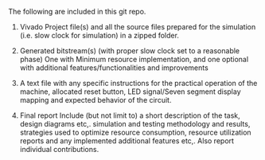The following are included in this git repo.

1. Vivado Project file(s) and all the source files prepared for the simulation (i.e. slow clock for simulation) in a zipped folder.

2. Generated bitstream(s) (with proper slow clock set to a reasonable phase) One with Minimum resource implementation, and one optional with additional features/functionalities and improvements

3. A text file with any specific instructions for the practical operation of the machine, allocated reset button, LED signal/Seven segment display mapping and expected behavior of the circuit.

4. Final report
Include (but not limit to) a short description of the task, design diagrams etc,. simulation and testing methodology and results, strategies used to optimize resource consumption, resource utilization reports and any implemented additional features etc,. Also report individual contributions.
